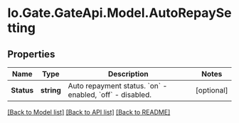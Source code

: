 
# Io.Gate.GateApi.Model.AutoRepaySetting

## Properties

Name | Type | Description | Notes
------------ | ------------- | ------------- | -------------
**Status** | **string** | Auto repayment status. &#x60;on&#x60; - enabled, &#x60;off&#x60; - disabled. | [optional] 

[[Back to Model list]](../README.md#documentation-for-models)
[[Back to API list]](../README.md#documentation-for-api-endpoints)
[[Back to README]](../README.md)
